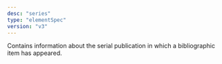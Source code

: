 ```yaml
---
desc: "series"
type: "elementSpec"
version: "v3"
---
```


Contains information about the serial publication in which a bibliographic item has
appeared.